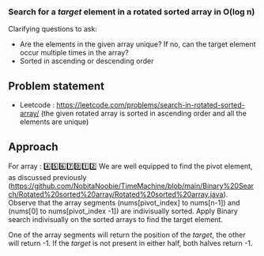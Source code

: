 ### Search for a *target* element in a rotated sorted array in O(log n)

Clarifying questions to ask:
- Are the elements in the given array unique? If no, can the target element occur multiple times in the array?
- Sorted in ascending or descending order 

## Problem statement 
- Leetcode : https://leetcode.com/problems/search-in-rotated-sorted-array/ (the given rotated array is sorted in ascending order and all the elements are unique)

## Approach
For array : 4️⃣5️⃣6️⃣7️⃣0️⃣1️⃣2️⃣
We are well equipped to find the pivot element, as discussed previously (https://github.com/NobitaNoobie/TimeMachine/blob/main/Binary%20Search/Rotated%20sorted%20array/Rotated%20sorted%20array.java). Observe that the array segments (nums[pivot_index] to nums[n-1]) and (nums[0] to nums[pivot_index -1]) are indivisually sorted. Apply Binary search indivisually on the sorted arrays to find the target element.

One of the array segments will return the position of the *target*, the other will return -1. If the *target* is not present in either half, both halves return -1.
